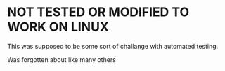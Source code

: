 # NOT TESTED OR MODIFIED TO WORK ON LINUX

This was supposed to be some sort of challange with automated testing.

Was forgotten about like many others